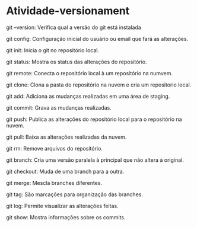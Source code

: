 # Atividade-versionament

git –version: Verifica qual a versão do git está instalada

git config: Configuração inicial do usuário ou email que fará as alterações.

git init: Inicia o git no repositório local.

git status: Mostra os status das alterações do repositório.

git remote: Conecta o repositório local à um repositório na numvem.

git clone: Clona a pasta do repositório na nuvem e cria um repositorio local.

git add: Adiciona as mudanças realizadas em uma área de staging.

git commit: Grava as mudanças realizadas.

git push: Publica as alterações do repositório local para o repositório na nuvem.

git pull: Baixa as alterações realizadas da nuvem.

git rm: Remove arquivos do repositório.

git branch: Cria uma versão paralela à principal que não altera à original.

git checkout: Muda de uma branch para a outra.

git merge: Mescla branches diferentes.

git tag: São marcações para organização das branches.

git log: Permite visualizar as alterações feitas.

git show: Mostra informações sobre os commits.

